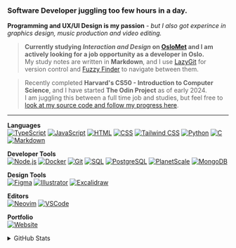 ### Software Developer juggling too few hours in a day.
**Programming and UX/UI Design is my passion** - _but I also got experince in graphics design, music production and video editing._

> **Currently studying _Interaction and Design_ on [OsloMet](https://oslomet.no) and I am actively looking for a job opportunity as a developer in Oslo.**  
> My study notes are written in **Markdown**, and I use [LazyGit](https://github.com/jesseduffield/lazygit) for version control and [Fuzzy Finder](https://github.com/junegunn/fzf) to navigate between them.

> Recently completed **Harvard's CS50 - Introduction to Computer Science**, and I have started **The Odin Project** as of early 2024.  
> I am juggling this between a full time job and studies, but feel free to [look at my source code and follow my progress here](https://github.com/RubenOdegard/the-odin-project).

---

**Languages**  
[![TypeScript](https://img.shields.io/badge/TypeScript-007ACC?style=flat-square&logo=typescript&logoColor=white)](https://www.typescriptlang.org/)
[![JavaScript](https://img.shields.io/badge/JavaScript-F7DF1E?style=flat-square&logo=javascript&logoColor=black)](https://developer.mozilla.org/en-US/docs/Web/JavaScript)
[![HTML](https://img.shields.io/badge/HTML-E34F26?style=flat-square&logo=html5&logoColor=white)](https://developer.mozilla.org/en-US/docs/Web/HTML)
[![CSS](https://img.shields.io/badge/CSS-1572B6?style=flat-square&logo=css3&logoColor=white)](https://developer.mozilla.org/en-US/docs/Web/CSS)
[![Tailwind CSS](https://img.shields.io/badge/Tailwind_CSS-38B2AC?style=flat-square&logo=tailwind-css&logoColor=white)](https://tailwindcss.com/)
[![Python](https://img.shields.io/badge/Python-3776AB?style=flat-square&logo=python&logoColor=white)](https://www.python.org/)
[![C](https://img.shields.io/badge/C-A8B9CC?style=flat-square&logo=c&logoColor=white)](https://en.wikipedia.org/wiki/C_(programming_language))
[![Markdown](https://img.shields.io/badge/Markdown-000000?style=flat-square&logo=markdown&logoColor=white)](https://www.markdownguide.org/)


**Developer Tools**  
[![Node.js](https://img.shields.io/badge/Node.js-339933?style=flat-square&logo=node.js&logoColor=white)](https://nodejs.org/)
[![Docker](https://img.shields.io/badge/Docker-2496ED?style=flat-square&logo=docker&logoColor=white)](https://www.docker.com/)
[![Git](https://img.shields.io/badge/Git-F05032?style=flat-square&logo=git&logoColor=white)](https://git-scm.com/)
[![SQL](https://img.shields.io/badge/SQL-4479A1?style=flat-square&logo=sql&logoColor=white)](https://www.sql.org/)
[![PostgreSQL](https://img.shields.io/badge/PostgreSQL-336791?style=flat-square&logo=postgresql&logoColor=white)](https://www.postgresql.org/)
[![PlanetScale](https://img.shields.io/badge/PlanetScale-40B14E?style=flat-square&logo=planetscale&logoColor=white)](https://planetscale.com/)
[![MongoDB](https://img.shields.io/badge/MongoDB-47A248?style=flat-square&logo=mongodb&logoColor=white)](https://www.mongodb.com/)


**Design Tools**  
[![Figma](https://img.shields.io/badge/Figma-F24E1E?style=flat-square&logo=figma&logoColor=white)](https://www.figma.com/)
[![Illustrator](https://img.shields.io/badge/Illustrator-FF9A00?style=flat-square&logo=adobe-illustrator&logoColor=white)](https://www.adobe.com/products/illustrator.html)
[![Excalidraw](https://img.shields.io/badge/Excalidraw-000000?style=flat-square&logo=excalidraw&logoColor=white)](https://excalidraw.com/)


**Editors**  
[![Neovim](https://img.shields.io/badge/Neovim-57A143?style=flat-square&logo=neovim&logoColor=white)](https://neovim.io/)
[![VSCode](https://img.shields.io/badge/VS_Code-007ACC?style=flat-square&logo=visual-studio-code&logoColor=white)](https://code.visualstudio.com/)

**Portfolio**  
[![Website](https://img.shields.io/badge/Portfolio-RubenOdegard.com-026476?style=flat-square&logo=google-chrome&logoColor=white)](https://www.rubenodegard.com)  



<details>
<summary>GitHub Stats</summary>
  
[![Top Languages](https://github-readme-stats.vercel.app/api/top-langs/?username=rubenodegard&layout=compact&theme=dark)](https://github.com/rubenodegard)
[![GitHub Stats](https://github-readme-stats.vercel.app/api?username=rubenodegard&show_icons=true&hide=contribs&theme=dark)](https://github.com/rubenodegard)  

</details>


